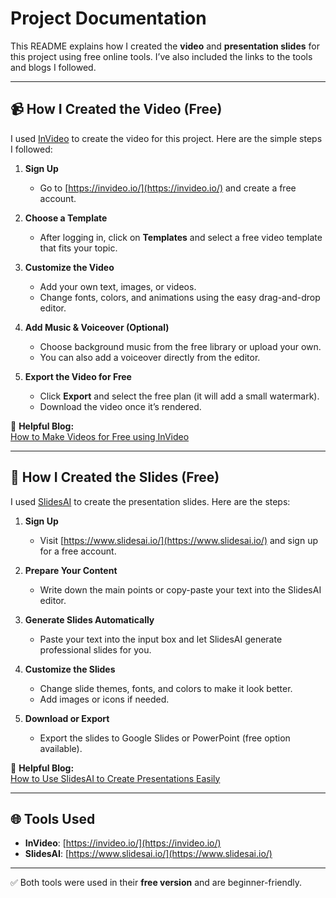 # Project Documentation

This README explains how I created the **video** and **presentation slides** for this project using free online tools. I’ve also included the links to the tools and blogs I followed.

---

## 📹 How I Created the Video (Free)

I used [InVideo](https://invideo.io/) to create the video for this project. Here are the simple steps I followed:  

1. **Sign Up**  
   - Go to [https://invideo.io/](https://invideo.io/) and create a free account.  

2. **Choose a Template**  
   - After logging in, click on **Templates** and select a free video template that fits your topic.  

3. **Customize the Video**  
   - Add your own text, images, or videos.  
   - Change fonts, colors, and animations using the easy drag-and-drop editor.  

4. **Add Music & Voiceover (Optional)**  
   - Choose background music from the free library or upload your own.  
   - You can also add a voiceover directly from the editor.  

5. **Export the Video for Free**  
   - Click **Export** and select the free plan (it will add a small watermark).  
   - Download the video once it’s rendered.  

📖 **Helpful Blog:**  
[How to Make Videos for Free using InVideo](https://invideo.io/blog/free-video-maker/)  

---

## 📑 How I Created the Slides (Free)

I used [SlidesAI](https://www.slidesai.io/) to create the presentation slides. Here are the steps:  

1. **Sign Up**  
   - Visit [https://www.slidesai.io/](https://www.slidesai.io/) and sign up for a free account.  

2. **Prepare Your Content**  
   - Write down the main points or copy-paste your text into the SlidesAI editor.  

3. **Generate Slides Automatically**  
   - Paste your text into the input box and let SlidesAI generate professional slides for you.  

4. **Customize the Slides**  
   - Change slide themes, fonts, and colors to make it look better.  
   - Add images or icons if needed.  

5. **Download or Export**  
   - Export the slides to Google Slides or PowerPoint (free option available).  

📖 **Helpful Blog:**  
[How to Use SlidesAI to Create Presentations Easily](https://slidesai.io/blog/)  

---

## 🌐 Tools Used

- **InVideo**: [https://invideo.io/](https://invideo.io/)  
- **SlidesAI**: [https://www.slidesai.io/](https://www.slidesai.io/)  

---

✅ Both tools were used in their **free version** and are beginner-friendly.  
